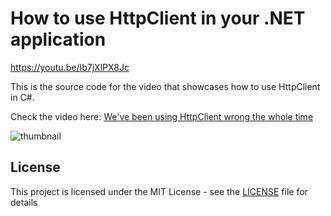 # How to use HttpClient in your .NET application
https://youtu.be/Ib7jXlPX8Jc

This is the source code for the video that showcases how to use HttpClient in C#.

Check the video here: [We've been using HttpClient wrong the whole time](https://youtu.be/Ib7jXlPX8Jc)

![thumbnail](https://img.youtube.com/vi/Ib7jXlPX8Jc/0.jpg)

## License
This project is licensed under the MIT License - see the [LICENSE](LICENSE) file for details